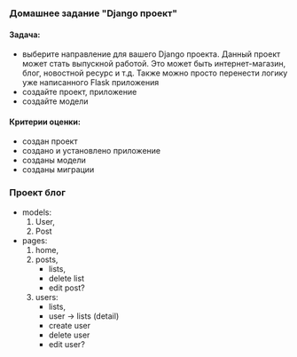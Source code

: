 ### Домашнее задание "Django проект"

#### Задача:

- выберите направление для вашего Django проекта.
  Данный проект может стать выпускной работой.
  Это может быть интернет-магазин, блог, новостной ресурс и т.д.
  Также можно просто перенести логику уже написанного Flask приложения
- создайте проект, приложение
- создайте модели

#### Критерии оценки:

- создан проект
- создано и установлено приложение
- созданы модели
- созданы миграции

### Проект блог

- models:
  1. User,
  2. Post
- pages:
  1. home,
  2. posts,
     - lists,
     - delete list
     - edit post?
  3. users:
     - lists,
     - user -> lists (detail)
     - create user
     - delete user
     - edit user?
